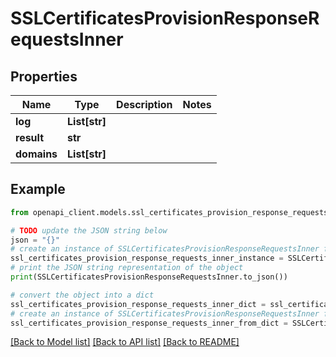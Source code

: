 # SSLCertificatesProvisionResponseRequestsInner


## Properties

Name | Type | Description | Notes
------------ | ------------- | ------------- | -------------
**log** | **List[str]** |  | 
**result** | **str** |  | 
**domains** | **List[str]** |  | 

## Example

```python
from openapi_client.models.ssl_certificates_provision_response_requests_inner import SSLCertificatesProvisionResponseRequestsInner

# TODO update the JSON string below
json = "{}"
# create an instance of SSLCertificatesProvisionResponseRequestsInner from a JSON string
ssl_certificates_provision_response_requests_inner_instance = SSLCertificatesProvisionResponseRequestsInner.from_json(json)
# print the JSON string representation of the object
print(SSLCertificatesProvisionResponseRequestsInner.to_json())

# convert the object into a dict
ssl_certificates_provision_response_requests_inner_dict = ssl_certificates_provision_response_requests_inner_instance.to_dict()
# create an instance of SSLCertificatesProvisionResponseRequestsInner from a dict
ssl_certificates_provision_response_requests_inner_from_dict = SSLCertificatesProvisionResponseRequestsInner.from_dict(ssl_certificates_provision_response_requests_inner_dict)
```
[[Back to Model list]](../README.md#documentation-for-models) [[Back to API list]](../README.md#documentation-for-api-endpoints) [[Back to README]](../README.md)


